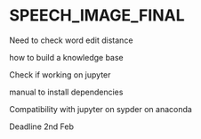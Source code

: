 # SPEECH_IMAGE_FINAL

Need to check word edit distance

how to build a knowledge base

Check if working on jupyter

manual to install dependencies

Compatibility with jupyter on sypder on anaconda

Deadline 2nd Feb 
